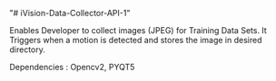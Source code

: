 "# iVision-Data-Collector-API-1" 

Enables Developer to collect images (JPEG) for Training Data Sets. It Triggers when a motion is detected and stores the image in desired directory.

Dependencies : Opencv2, PYQT5